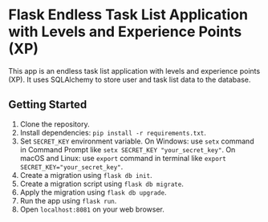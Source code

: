 # Flask Endless Task List Application with Levels and Experience Points (XP)

This app is an endless task list application with levels and experience points (XP). It uses SQLAlchemy to store user and task list data to the database.

## Getting Started

1. Clone the repository.
2. Install dependencies: `pip install -r requirements.txt`.
3. Set `SECRET_KEY` environment variable. On Windows: use `setx` command in Command Prompt like `setx SECRET_KEY "your_secret_key"`. On macOS and Linux: use `export` command in terminal like `export SECRET_KEY="your_secret_key"`.
4. Create a migration using `flask db init`.
5. Create a migration script using `flask db migrate`.
6. Apply the migration using `flask db upgrade`.
7. Run the app using `flask run`.
8. Open `localhost:8081` on your web browser.